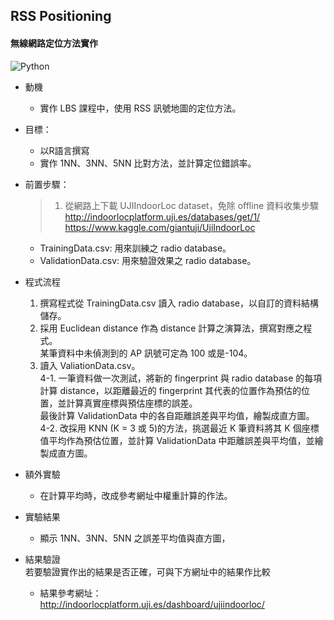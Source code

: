 ## RSS Positioning
#### 無線網路定位方法實作
![Python](https://img.shields.io/badge/Python-blue.svg?)


- 動機
  - 實作 LBS 課程中，使用 RSS 訊號地圖的定位方法。
  
- 目標：
  - 以R語言撰寫
  - 實作 1NN、3NN、5NN 比對方法，並計算定位錯誤率。

- 前置步驟：
  > 1. 從網路上下載 UJIIndoorLoc dataset，免除 offline 資料收集步驟  
    http://indoorlocplatform.uji.es/databases/get/1/  
    https://www.kaggle.com/giantuji/UjiIndoorLoc
    
    - TrainingData.csv: 用來訓練之 radio database。
    - ValidationData.csv: 用來驗證效果之 radio database。
 
 - 程式流程  
   1. 撰寫程式從 TrainingData.csv 讀入 radio database，以自訂的資料結構儲存。  
   2. 採用 Euclidean distance 作為 distance 計算之演算法，撰寫對應之程式。  
   某筆資料中未偵測到的 AP 訊號可定為 100 或是-104。  
   3. 讀入 ValiationData.csv。  
   4-1. 一筆資料做一次測試，將新的 fingerprint 與 radio database 的每項計算 distance，以距離最近的 fingerprint 其代表的位置作為預估的位置，並計算真實座標與預估座標的誤差。  
   最後計算 ValidationData 中的各自距離誤差與平均值，繪製成直方圖。  
   4-2. 改採用 KNN (K = 3 或 5)的方法，挑選最近 K 筆資料將其 K 個座標值平均作為預估位置，並計算 ValidationData 中距離誤差與平均值，並繪製成直方圖。
 - 額外實驗
   - 在計算平均時，改成參考網址中權重計算的作法。
 
- 實驗結果
  - 顯示 1NN、3NN、5NN 之誤差平均值與直方圖，

- 結果驗證  
  若要驗證實作出的結果是否正確，可與下方網址中的結果作比較
  - 結果參考網址：http://indoorlocplatform.uji.es/dashboard/ujiindoorloc/
